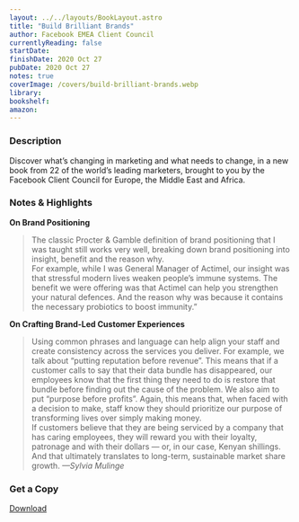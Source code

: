 ```yaml
---
layout: ../../layouts/BookLayout.astro
title: "Build Brilliant Brands"
author: Facebook EMEA Client Council
currentlyReading: false
startDate: 
finishDate: 2020 Oct 27
pubDate: 2020 Oct 27
notes: true
coverImage: /covers/build-brilliant-brands.webp
library: 
bookshelf:
amazon:
---
```


### Description
Discover what’s changing in marketing and what needs to change, in a new book from 22 of the world’s leading marketers, brought to you by the Facebook Client Council for Europe, the Middle East and Africa.

### Notes & Highlights
**On Brand Positioning**
> The classic Procter & Gamble definition of brand positioning that I was taught still works very well, breaking down brand positioning into insight, benefit and the reason why.  
> For example, while I was General Manager of Actimel, our insight was that stressful modern lives weaken people’s immune systems. The benefit we were offering was that Actimel can help you strengthen your natural defences. And the reason why was because it contains the necessary probiotics to boost immunity.”

**On Crafting Brand-Led Customer Experiences**
> Using common phrases and language can help align your staff and create consistency across the services you deliver. For example, we talk about “putting reputation before revenue”. This means that if a customer calls to say that their 	data bundle has disappeared, our employees know that the first thing they need to do is restore that bundle before finding out the cause of the problem. We also aim to put “purpose before profits”. Again, this means that, when faced with a decision to make, staff know they should prioritize our purpose of transforming lives over simply making money.  
> If customers believe that they are being serviced by a company that has caring employees, they will reward you with their loyalty, patronage and with their dollars — or, in our case, Kenyan shillings. And that ultimately translates to long-term, sustainable market share growth. *—Sylvia Mulinge*

### Get a Copy
[Download](https://www.facebook.com/business/buildbrilliantbrands)
